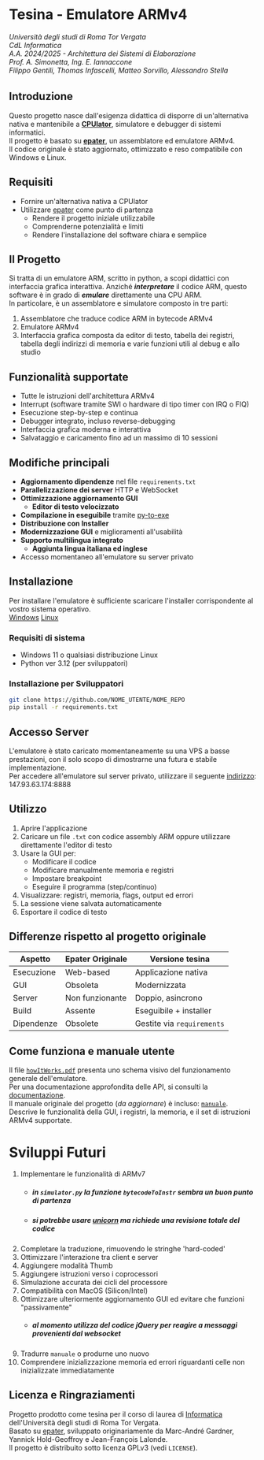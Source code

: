 # Tesina - Emulatore ARMv4
###### _Università degli studi di Roma Tor Vergata<br>CdL Informatica<br>A.A. 2024/2025 - Architettura dei Sistemi di Elaborazione<br> Prof. A. Simonetta, Ing. E. Iannaccone<br>Filippo Gentili, Thomas Infascelli, Matteo Sorvillo, Alessandro Stella_
## Introduzione

Questo progetto nasce dall'esigenza didattica di disporre di un'alternativa nativa e mantenibile a [**CPUlator**](https://cpulator.01xz.net/), simulatore e debugger di sistemi informatici.<br>
Il progetto è basato su [**epater**](https://github.com/mgard/epater), un assemblatore ed emulatore ARMv4.<br>
Il codice originale è stato aggiornato, ottimizzato e reso compatibile con Windows e Linux.


## Requisiti
- Fornire un'alternativa nativa a CPUlator
- Utilizzare [epater](https://github.com/mgard/epater) come punto di partenza
   * Rendere il progetto iniziale utilizzabile
   * Comprenderne potenzialità e limiti
   * Rendere l'installazione del software chiara e semplice



## Il Progetto

Si tratta di un emulatore ARM, scritto in python, a scopi didattici con interfaccia grafica interattiva. Anziché _**interpretare**_ il codice ARM, questo software è in grado di _**emulare**_ direttamente una CPU ARM.<br>In particolare, è un assemblatore e simulatore composto in tre parti:

1. Assemblatore che traduce codice ARM in bytecode ARMv4
2. Emulatore ARMv4
3. Interfaccia grafica composta da editor di testo, tabella dei registri, tabella degli indirizzi di memoria e varie funzioni utili al debug e allo studio

## Funzionalità supportate

- Tutte le istruzioni dell'architettura ARMv4 
- Interrupt (software tramite SWI o hardware di tipo timer con IRQ o FIQ)
- Esecuzione step-by-step e continua
- Debugger integrato, incluso reverse-debugging
- Interfaccia grafica moderna e interattiva
- Salvataggio e caricamento fino ad un massimo di 10 sessioni


## Modifiche principali

- **Aggiornamento dipendenze** nel file `requirements.txt`
- **Parallelizzazione dei server** HTTP e WebSocket
- **Ottimizzazione aggiornamento GUI**
  - **Editor di testo velocizzato**
- **Compilazione in eseguibile** tramite [py-to-exe](https://pypi.org/project/auto-py-to-exe) 
- **Distribuzione con Installer** 
- **Modernizzazione GUI** e miglioramenti all'usabilità
- **Supporto multilingua integrato**
   - **Aggiunta lingua italiana ed inglese**
- Accesso momentaneo all'emulatore su server privato

## Installazione

Per installare l'emulatore è sufficiente scaricare l'installer corrispondente al vostro sistema operativo.<br>
[Windows]() [Linux]()<br> 

### Requisiti di sistema

- Windows 11 o qualsiasi distribuzione Linux
- Python ver 3.12 (per sviluppatori)

### Installazione per Sviluppatori

```bash
git clone https://github.com/NOME_UTENTE/NOME_REPO
pip install -r requirements.txt

```

## Accesso Server
L'emulatore è stato caricato momentaneamente su una VPS a basse prestazioni, con il solo scopo di dimostrarne una futura e stabile implementazione.<br>
Per accedere all'emulatore sul server privato, utilizzare il seguente [indirizzo](http://147.93.63.174:8888):<br>
147.93.63.174:8888

## Utilizzo

1. Aprire l'applicazione
2. Caricare un file `.txt` con codice assembly ARM oppure utilizzare direttamente l'editor di testo
3. Usare la GUI per:
   - Modificare il codice
   - Modificare manualmente memoria e registri
   - Impostare breakpoint
   - Eseguire il programma (step/continuo)
4. Visualizzare: registri, memoria, flags, output ed errori
5. La sessione viene salvata automaticamente
6. Esportare il codice di testo


## Differenze rispetto al progetto originale

| Aspetto                | Epater Originale           | Versione tesina             |
|------------------------|----------------------------|-----------------------------|
| Esecuzione             | Web-based                  | Applicazione nativa         |
| GUI                    | Obsoleta                   | Modernizzata                |
| Server                 | Non funzionante            | Doppio, asincrono           |
| Build                  | Assente                    | Eseguibile + installer      |
| Dipendenze             | Obsolete                   | Gestite via `requirements`  |

## Come funziona e manuale utente

Il file [`howItWorks.pdf`](https://github.com/Filippo2903/ARMulator/blob/master/howItWorks.png) presenta uno schema visivo del funzionamento generale dell'emulatore.<br>
Per una documentazione approfondita delle API, si consulti la [documentazione](http://147.93.63.174:8080).<br>
Il manuale originale del progetto (_da aggiornare_) è incluso: [`manuale`](https://github.com/Filippo2903/ARMulator/blob/master/manuale.pdf). Descrive le funzionalità della GUI, i registri, la memoria, e il set di istruzioni ARMv4 supportate.

# Sviluppi Futuri

1. Implementare le funzionalità di ARMv7
   * ##### in `simulator.py` la funzione _`bytecodeToInstr`_ sembra un buon punto di partenza
   * ##### si potrebbe usare [unicorn](https://www.unicorn-engine.org) ma richiede una revisione totale del codice
2. Completare la traduzione, rimuovendo le stringhe 'hard-coded'
3. Ottimizzare l'interazione tra client e server
4. Aggiungere modalità Thumb
5. Aggiungere istruzioni verso i coprocessori
6. Simulazione accurata dei cicli del processore
7. Compatibilità con MacOS (Silicon/Intel)
8. Ottimizzare ulteriormente aggiornamento GUI ed evitare che funzioni "passivamente"
   * ##### al momento utilizza del codice jQuery per reagire a messaggi provenienti dal websocket
9. Tradurre `manuale` o produrne uno nuovo
10. Comprendere inizializzazione memoria ed errori riguardanti celle non inizializzate immediatamente

## Licenza e Ringraziamenti

Progetto prodotto come tesina per il corso di laurea di [Informatica](http://www.informatica.uniroma2.it/) dell'Università degli studi di Roma Tor Vergata.<br>
Basato su [epater](https://github.com/mgard/epater), sviluppato originariamente da Marc-André Gardner, Yannick Hold-Geoffroy e Jean-François Lalonde.<br>
Il progetto è distribuito sotto licenza GPLv3 (vedi `LICENSE`).
